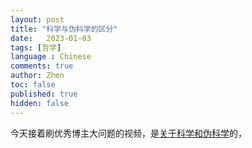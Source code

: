 ```yaml
---
layout: post
title: "科学与伪科学的区分"
date:   2023-01-03
tags: [哲学]
language : Chinese
comments: true
author: Zhen
toc: false
published: true
hidden: false
---
```

今天接着刷优秀博主大问题的视频，是[关于科学和伪科学](https://youtu.be/2fCFYGG9arg)的，
<!--stackedit_data:
eyJoaXN0b3J5IjpbMTM0MDg2ODY0NiwtMTk1Njc5NTkzNV19
-->